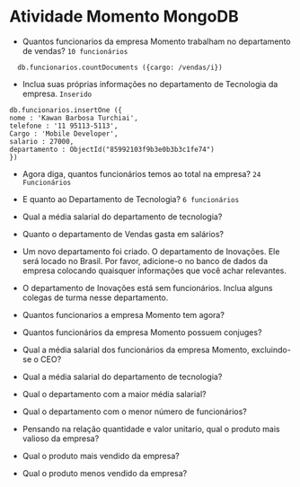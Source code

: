 # Atividade Momento MongoDB

* Quantos funcionarios da empresa Momento trabalham no departamento de vendas? ```10 funcionários```
```
  db.funcionarios.countDocuments ({cargo: /vendas/i})
```

* Inclua suas próprias informações no departamento de Tecnologia da empresa. ```Inserido ```
```
db.funcionarios.insertOne ({
nome : 'Kawan Barbosa Turchiai',
telefone : '11 95113-5113',
Cargo : 'Mobile Developer',
salario : 27000,
departamento : ObjectId("85992103f9b3e0b3b3c1fe74")
})
```

* Agora diga, quantos funcionários temos ao total na empresa? ```24 Funcionários```

* E quanto ao Departamento de Tecnologia? ```6 funcionários```

* Qual a média salarial do departamento de tecnologia?

* Quanto o departamento de Vendas gasta em salários?

* Um novo departamento foi criado. O departamento de Inovações. 
Ele será locado no Brasil. Por favor, adicione-o no banco de dados da empresa colocando quaisquer informações que você achar relevantes.

* O departamento de Inovações está sem funcionários. Inclua alguns colegas de turma nesse departamento.  

* Quantos funcionarios a empresa Momento tem agora?

* Quantos funcionários da empresa Momento possuem conjuges?

* Qual a média salarial dos funcionários da empresa Momento, excluindo-se o CEO?

* Qual a média salarial do departamento de tecnologia? 

* Qual o departamento com a maior média salarial?

* Qual o departamento com o menor número de funcionários?

* Pensando na relação quantidade e valor unitario, qual o produto mais valioso da empresa?

* Qual o produto mais vendido da empresa?

* Qual o produto menos vendido da empresa?
